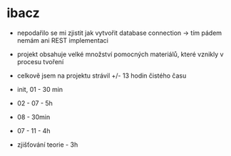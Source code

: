 # ibacz
- nepodařilo se mi zjistit jak vytvořit database connection -> tím pádem nemám ani REST implementaci
- projekt obsahuje velké množství pomocných materiálů, které vznikly v procesu tvoření
- celkově jsem na projektu strávil +/- 13 hodin čistého času

- init, 01 - 30 min
- 02 - 07 - 5h
- 08 - 30min
- 07 - 11 - 4h
- zjišťování teorie - 3h
